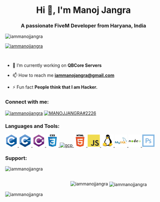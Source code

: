 <h1 align="center">Hi 👋, I'm Manoj Jangra</h1>
<h3 align="center">A passionate FiveM Developer from Haryana, India</h3>

<p align="left"> <img src="https://komarev.com/ghpvc/?username=iammanojjangra&label=Profile%20views&color=0e75b6&style=flat" alt="iammanojjangra" /> </p>

<p align="left"> <a href="https://github.com/ryo-ma/github-profile-trophy"><img src="https://github-profile-trophy.vercel.app/?username=iammanojjangra" alt="iammanojjangra" /></a> </p>

<p align="left"> <a href="https://twitter.com/" target="blank"><img src="https://img.shields.io/twitter/follow/?logo=twitter&style=for-the-badge" alt="" /></a> </p>

- 🔭 I’m currently working on **QBCore Servers**

- 📫 How to reach me **iammanojangra@gmail.com**

- ⚡ Fun fact **People think that I am Hacker.**

<h3 align="left">Connect with me:</h3>
<p align="left">
<a href="https://instagram.com/iammanojjangra" target="blank"><img align="center" src="https://raw.githubusercontent.com/rahuldkjain/github-profile-readme-generator/master/src/images/icons/Social/instagram.svg" alt="iammanojjangra" height="30" width="40" /></a>
<a href="https://discord.gg/MANOJJANGRA#2226" target="blank"><img align="center" src="https://raw.githubusercontent.com/rahuldkjain/github-profile-readme-generator/master/src/images/icons/Social/discord.svg" alt="MANOJJANGRA#2226" height="30" width="40" /></a>
</p>

<h3 align="left">Languages and Tools:</h3>
<p align="left"> <a href="https://www.cprogramming.com/" target="_blank" rel="noreferrer"> <img src="https://raw.githubusercontent.com/devicons/devicon/master/icons/c/c-original.svg" alt="c" width="40" height="40"/> </a> <a href="https://www.w3schools.com/cpp/" target="_blank" rel="noreferrer"> <img src="https://raw.githubusercontent.com/devicons/devicon/master/icons/cplusplus/cplusplus-original.svg" alt="cplusplus" width="40" height="40"/> </a> <a href="https://www.w3schools.com/cs/" target="_blank" rel="noreferrer"> <img src="https://raw.githubusercontent.com/devicons/devicon/master/icons/csharp/csharp-original.svg" alt="csharp" width="40" height="40"/> </a> <a href="https://www.w3schools.com/css/" target="_blank" rel="noreferrer"> <img src="https://raw.githubusercontent.com/devicons/devicon/master/icons/css3/css3-original-wordmark.svg" alt="css3" width="40" height="40"/> </a> <a href="https://cloud.google.com" target="_blank" rel="noreferrer"> <img src="https://www.vectorlogo.zone/logos/google_cloud/google_cloud-icon.svg" alt="gcp" width="40" height="40"/> </a> <a href="https://www.w3.org/html/" target="_blank" rel="noreferrer"> <img src="https://raw.githubusercontent.com/devicons/devicon/master/icons/html5/html5-original-wordmark.svg" alt="html5" width="40" height="40"/> </a> <a href="https://developer.mozilla.org/en-US/docs/Web/JavaScript" target="_blank" rel="noreferrer"> <img src="https://raw.githubusercontent.com/devicons/devicon/master/icons/javascript/javascript-original.svg" alt="javascript" width="40" height="40"/> </a> <a href="https://www.linux.org/" target="_blank" rel="noreferrer"> <img src="https://raw.githubusercontent.com/devicons/devicon/master/icons/linux/linux-original.svg" alt="linux" width="40" height="40"/> </a> <a href="https://www.mysql.com/" target="_blank" rel="noreferrer"> <img src="https://raw.githubusercontent.com/devicons/devicon/master/icons/mysql/mysql-original-wordmark.svg" alt="mysql" width="40" height="40"/> </a> <a href="https://nodejs.org" target="_blank" rel="noreferrer"> <img src="https://raw.githubusercontent.com/devicons/devicon/master/icons/nodejs/nodejs-original-wordmark.svg" alt="nodejs" width="40" height="40"/> </a> <a href="https://www.photoshop.com/en" target="_blank" rel="noreferrer"> <img src="https://raw.githubusercontent.com/devicons/devicon/master/icons/photoshop/photoshop-line.svg" alt="photoshop" width="40" height="40"/> </a> </p>

<h3 align="left">Support:</h3>
<p><a href="https://www.buymeacoffee.com/iammanojjangra"> <img align="left" src="https://cdn.buymeacoffee.com/buttons/v2/default-yellow.png" height="50" width="210" alt="iammanojjangra" /></a></p><br><br>

<p><img align="left" src="https://github-readme-stats.vercel.app/api/top-langs?username=iammanojjangra&show_icons=true&locale=en&layout=compact" alt="iammanojjangra" /></p>

<p>&nbsp;<img align="center" src="https://github-readme-stats.vercel.app/api?username=iammanojjangra&show_icons=true&locale=en" alt="iammanojjangra" /></p>

<p><img align="center" src="https://github-readme-streak-stats.herokuapp.com/?user=iammanojjangra&" alt="iammanojjangra" /></p>
